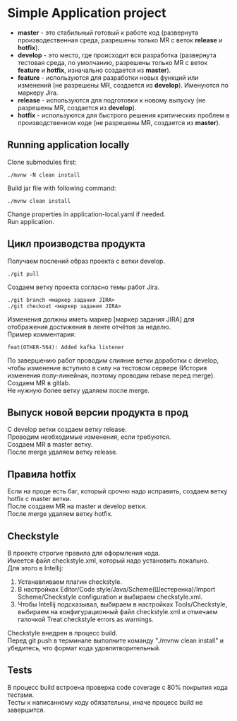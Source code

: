 # Simple Application project

+ **master** - это стабильный готовый к работе код (развернута производественная среда, разрешены только MR c веток **release** и **hotfix**).
+ **develop** - это место, где происходит вся разработка (развернута тестовая среда, по умолчанию, разрешены только MR c веток **feature** и **hotfix**, изначально создается из **master**).
+ **feature** -  используются для разработки новых функций или изменений (не разрешены MR, создается из **develop**). Именуются по маркеру Jira.
+ **release** - используются для подготовки к новому выпуску (не разрешены MR, создается из **develop**).
+ **hotfix** - используются для быстрого решения критических проблем в производственном коде (не разрешены MR, создается из **master**).

## Running application locally

Clone submodules first:  

```
./mvnw -N clean install
```

Build jar file with following command:

```shell script
./mvnw clean install 
```

Change properties in application-local.yaml if needed.  
Run application.

## Цикл производства продукта

Получаем послений образ проекта с ветки develop.
```shell script
./git pull
```
Создаем ветку проекта согласно темы работ Jira.
```shell script
./git branch <маркер задания JIRA>
./git checkout <маркер задания JIRA>
```

Изменения должны иметь маркер [маркер задания JIRA] для отображения достижения в ленте отчётов за неделю.  
Пример комментария:
```
feat(OTHER-564): Added kafka listener
```

По завершению работ проводим слияние ветки доработки с develop, чтобы изменение вступило в силу на тестовом сервере (История изменения полу-линейная, поэтому проводим rebase перед merge).  
Создаем MR в gitlab.  
Не нужную более ветку удаляем после merge.

## Выпуск новой версии продукта в прод

С develop ветки создаем ветку release.  
Проводим необходимые изменения, если требуются.  
Создаем MR в master ветку.  
После merge удаляем ветку release.

## Правила hotfix

Если на проде есть баг, который срочно надо исправить, создаем ветку hotfix с master ветки.  
После создаем MR на master и develop ветки.  
После merge удаляем ветку hotfix.

## Checkstyle

В проекте строгие правила для оформления кода.  
Имеется файл checkstyle.xml, который надо установить локально.  
Для этого в Intellij:
1. Устанавливаем плагин checkstyle.
2. В настройках Editor/Code style/Java/Scheme(Шестеренка)/Import Scheme/Checkstyle configuration и выбираем checkstyle.xml.
3. Чтобы Intellij подсказывал, выбираем в настройках Tools/Checkstyle, выбираем на конфигурационный файл checkstyle.xml и отмечаем галочкой Treat checkstyle errors as warnings.

Checkstyle внедрен в процесс build.  
Перед git push в терминале выполните команду "./mvnw clean install" и убедитесь, что формат кода удовлитворительный.

## Tests

В процесс build встроена проверка code coverage с 80% покрытия кода тестами.  
Тесты к написанному коду обязательны, иначе процесс build не завершится.  